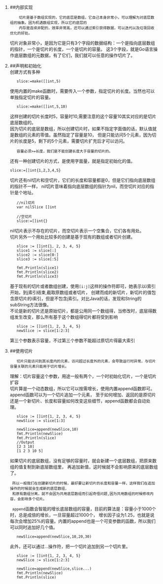 1.  ##内部实现
    ```aidl
        切片是基于数组实现的，它的底层是数组，它自己本身非常小，可以理解为对底层数组的抽象。因为机遇数组实现，所以它的底层的
        内存是连续非配的，效率非常高，还可以通过索引获得数据，可以迭代以及垃圾回收优化的好处。
    ```
    切片对象非常小，是因为它是只有3个字段的数据结构：一个是指向底层数组的指针，一个是切片的长度，一个是切片的容量。
    这3个字段，就是Go语言操作底层数组的元数据，有了它们，我们就可以任意的操作切片了。
2. ##声明和初始化    
    创建方式有多种
    ````aidl
       slice:=make([]int,5)
    ````
    使用内置的make函数时，需要传入一个参数，指定切片的长度。当然也可以单独指定切片的容量。
    ```aidl
       slice:=make([]int,5,10)
    ```
    这样创建的切片长度时5，容量时10,需要注意的这个容量10其实对应的是切片底层数组的。<br>
    因为切片的底层是数组，所以创建切片时，如果不指定字面值的话，默认值就是数组的元素的零值。虽然指定了容量是10，
    但是只能访问5个元素，因为切片的长度是5，剩下的5个元素，需要切片扩充后才可以访问。
    ```aidl
       容量必须>=长度，我们是不能创建长度大于容量的切片的。
    ```
    还有一种创建切片的方式，是使用字面量，就是指定初始化的值。
    ```aidl
    slice:=[]int{1,2,3,4,5}
    ```
    切片还有nil切片和空切片，它们的长度和容量都是0，但是它们指向底层数组的指针不一样，
    nil切片意味着指向底层数组的指针为nil，而空切片对应的指针是个地址。
    ````aidl
       //nil切片
       var nilSlice []int
       
       //空切片
       slice:=[]int{}
    ````
    nil切片表示不存在的切片，而空切片表示一个空集合，它们各有用处。<br>
    切片另外一个用处比较多的创建是基于现有的数组或者切片创建。
    ```aidl
       slice := []int{1, 2, 3, 4, 5}
       slice1 := slice[:]
       slice2 := slice[0:]
       slice3 := slice[:5]
       
       fmt.Println(slice1)
       fmt.Println(slice2)
       fmt.Println(slice3)
    ```
    基于现有的切片或者数组创建，使用`[i:j]`这样的操作符即可，她表示以i索引开始，到j索引结束,截取原数组或者切片，
    创建而成的新切片，新切片的值包含原切片的i索引，但是不包含j索引。对比Java的话，发现和String的subString方法很像。<br>
    不论是新的切片还是原始切片，都是公用同一个数组得，当修改时，底层得数组发生改变，那么所有基于这个数组得切片都将受到影响
    ```aidl
       slice := []int{1, 2, 3, 4, 5}
       newSlice := slice[1:2:3]
    ```
    第三个参数表示容量，不过第三个参数不能超过原切片得最大索引
    
3. ##使用切片    
    ```aidl
       切片只能访问到其长度内的元素，访问超过长度外的元素，会导致运行时异常，与切片容量关联的元素只能用于切片增长。
    ```
    理解：切片容量这个参数，用途一般有两个，一个时初始化切片，一个是切片扩容<br>
    切片算是一个动态数组，所以它可以按需增长，使用内置append函数即可。append函数可以为一个切片追加一个元素，
    至于如何增加、返回的是原切片还是一个新切片、长度和容量如何改变这些细节，append函数都会自动处理。
    ```aidl
       slice := []int{1, 2, 3, 4, 5}
       newSlice := slice[1:3]
       
       newSlice=append(newSlice,10)
       fmt.Println(newSlice)
       fmt.Println(slice)
       //Output
       [2 3 10]
       [1 2 3 10 5]
    ```
   如果切片的底层数组，没有足够的容量时，就会新建一个底层数组，把原来数组的值复制到新底层数组里，
   再追加新值，这时候就不会影响原来的底层数组了。
   ```aidl
    所以一般我们在创建新切片的时候，最好要让新切片的长度和容量一样，这样我们在追加操作的时候就会生成新的底层数组，
    和原有数组分离，就不会因为共用底层数组而引起奇怪问题,因为共用数组的时候修改内容，会影响多个切片。
    ```
   ` append`函数会智能的增长底层数组的容量，目前的算法是：容量小于1000个时，总是成倍的增长，一旦容量超过1000个，
    增长因子设为1.25，也就是说每次会增加25%的容量。内置的append也是一个可变参数的函数，所以我们可以同时追加好几个值。
    ```aidl
       newSlice=append(newSlice,10,20,30)
    ```
    此外，还可以通过...操作符，把一个切片追加到另一个切片里。
    ```aidl
       slice := []int{1, 2, 3, 4, 5}
       newSlice := slice[1:2:3]
       
       newSlice=append(newSlice,slice...)
       fmt.Println(newSlice)
       fmt.Println(slice)

    ```
    
    
   
    
    